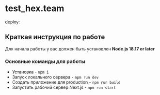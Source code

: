 # test_hex.team

deploy: 

## Краткая инструкция по работе
Для начала работы у вас должен быть установлен **Node.js 18.17 or later**

### Основные команды для работы
- Установка - `npm i`
- Запуск локального сервера - `npm run dev`
- Создать приложение для production - `npm run build`
- Запустить рабочий сервер Next.js - `npm run start`
